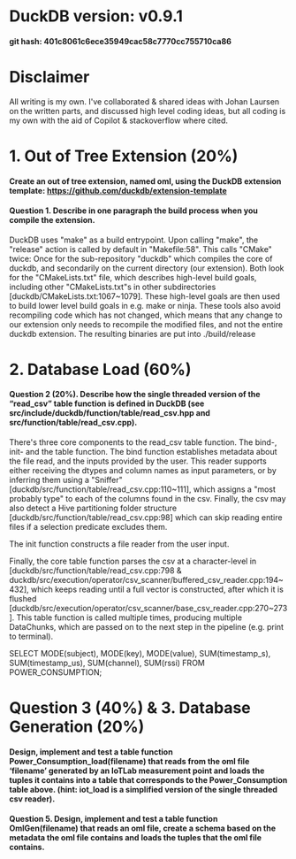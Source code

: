 # DuckDB version: v0.9.1
#### git hash: 401c8061c6ece35949cac58c7770cc755710ca86

# Disclaimer
All writing is my own. I've collaborated & shared ideas with Johan Laursen on the written parts, and discussed high level coding ideas, but all coding is my own with the aid of Copilot & stackoverflow where cited.

# 1.  Out of Tree Extension (20%) 
 
#### Create an out of tree extension, named oml, using the DuckDB extension template: https://github.com/duckdb/extension-template 
#### Question 1. Describe in one paragraph the build process when you compile the extension.
DuckDB uses "make" as a build entrypoint. Upon calling "make", the "release" action is called by default in "Makefile:58". This calls "CMake" twice: Once for the sub-repository "duckdb" which compiles the core of duckdb, and secondarily on the current directory (our extension). Both look for the "CMakeLists.txt" file, which describes high-level build goals, including other "CMakeLists.txt"s in other subdirectories [duckdb/CMakeLists.txt:1067~1079]. These high-level goals are then used to build lower level build goals in e.g. make or ninja. These tools also avoid recompiling code which has not changed, which means that any change to our extension only needs to recompile the modified files, and not the entire duckdb extension. The resulting binaries are put into ./build/release

# 2. Database Load (60%) 
#### Question 2 (20%). Describe how the single threaded version of the “read_csv” table function is  defined  in  DuckDB  (see  src/include/duckdb/function/table/read_csv.hpp and src/function/table/read_csv.cpp).
There's three core components to the read_csv table function. The bind-, init- and the table function. The bind function establishes metadata about the file read, and the inputs provided by the user. This reader supports either receiving the dtypes and column names as input parameters, or by inferring them using a "Sniffer" [duckdb/src/function/table/read_csv.cpp:110~111], which assigns a "most probably type" to each of the columns found in the csv. Finally, the csv may also detect a Hive partitioning folder structure [duckdb/src/function/table/read_csv.cpp:98] which can skip reading entire files if a selection predicate excludes them. 

The init function constructs a file reader from the user input.

Finally, the core table function parses the csv at a character-level in [duckdb/src/function/table/read_csv.cpp:798 & duckdb/src/execution/operator/csv_scanner/buffered_csv_reader.cpp:194~432], which keeps reading until a full vector is constructed, after which it is flushed [duckdb/src/execution/operator/csv_scanner/base_csv_reader.cpp:270~273]. This table function is called multiple times, producing multiple DataChunks, which are passed on to the next step in the pipeline (e.g. print to terminal).

SELECT MODE(subject), MODE(key), MODE(value), SUM(timestamp_s), SUM(timestamp_us), SUM(channel), SUM(rssi) FROM POWER_CONSUMPTION;

# Question  3  (40%) & 3. Database Generation (20%)
#### Design,  implement  and  test  a  table  function Power_Consumption_load(filename) that reads from the oml file ‘filename’ generated by an IoTLab measurement point and loads the tuples it contains into a table that corresponds to the Power_Consumption table above. (hint: iot_load is a simplified version of the single threaded csv reader). 
 
#### Question 5. Design,  implement and test a table function OmlGen(filename) that reads an oml file, create a schema based on the metadata the oml file contains and loads the tuples that the oml file contains.